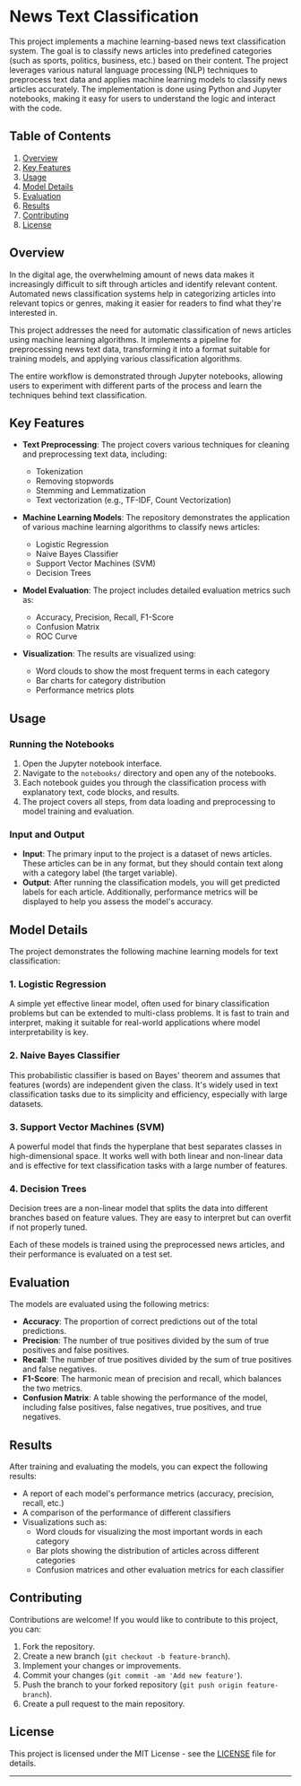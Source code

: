 # News Text Classification

This project implements a machine learning-based news text classification system. The goal is to classify news articles into predefined categories (such as sports, politics, business, etc.) based on their content. The project leverages various natural language processing (NLP) techniques to preprocess text data and applies machine learning models to classify news articles accurately. The implementation is done using Python and Jupyter notebooks, making it easy for users to understand the logic and interact with the code.

## Table of Contents
1. [Overview](#overview)
2. [Key Features](#key-features)
3. [Usage](#usage)
4. [Model Details](#model-details)
5. [Evaluation](#evaluation)
6. [Results](#results)
7. [Contributing](#contributing)
8. [License](#license)

## Overview

In the digital age, the overwhelming amount of news data makes it increasingly difficult to sift through articles and identify relevant content. Automated news classification systems help in categorizing articles into relevant topics or genres, making it easier for readers to find what they're interested in.

This project addresses the need for automatic classification of news articles using machine learning algorithms. It implements a pipeline for preprocessing news text data, transforming it into a format suitable for training models, and applying various classification algorithms.

The entire workflow is demonstrated through Jupyter notebooks, allowing users to experiment with different parts of the process and learn the techniques behind text classification.


## Key Features

- **Text Preprocessing**: The project covers various techniques for cleaning and preprocessing text data, including:
  - Tokenization
  - Removing stopwords
  - Stemming and Lemmatization
  - Text vectorization (e.g., TF-IDF, Count Vectorization)
  
- **Machine Learning Models**: The repository demonstrates the application of various machine learning algorithms to classify news articles:
  - Logistic Regression
  - Naive Bayes Classifier
  - Support Vector Machines (SVM)
  - Decision Trees
  
- **Model Evaluation**: The project includes detailed evaluation metrics such as:
  - Accuracy, Precision, Recall, F1-Score
  - Confusion Matrix
  - ROC Curve

- **Visualization**: The results are visualized using:
  - Word clouds to show the most frequent terms in each category
  - Bar charts for category distribution
  - Performance metrics plots
  
## Usage

### Running the Notebooks

1. Open the Jupyter notebook interface.
2. Navigate to the `notebooks/` directory and open any of the notebooks.
3. Each notebook guides you through the classification process with explanatory text, code blocks, and results.
4. The project covers all steps, from data loading and preprocessing to model training and evaluation.

### Input and Output

- **Input**: The primary input to the project is a dataset of news articles. These articles can be in any format, but they should contain text along with a category label (the target variable).
- **Output**: After running the classification models, you will get predicted labels for each article. Additionally, performance metrics will be displayed to help you assess the model's accuracy.

## Model Details

The project demonstrates the following machine learning models for text classification:

### 1. Logistic Regression
A simple yet effective linear model, often used for binary classification problems but can be extended to multi-class problems. It is fast to train and interpret, making it suitable for real-world applications where model interpretability is key.

### 2. Naive Bayes Classifier
This probabilistic classifier is based on Bayes' theorem and assumes that features (words) are independent given the class. It's widely used in text classification tasks due to its simplicity and efficiency, especially with large datasets.

### 3. Support Vector Machines (SVM)
A powerful model that finds the hyperplane that best separates classes in high-dimensional space. It works well with both linear and non-linear data and is effective for text classification tasks with a large number of features.

### 4. Decision Trees
Decision trees are a non-linear model that splits the data into different branches based on feature values. They are easy to interpret but can overfit if not properly tuned.

Each of these models is trained using the preprocessed news articles, and their performance is evaluated on a test set.

## Evaluation

The models are evaluated using the following metrics:

- **Accuracy**: The proportion of correct predictions out of the total predictions.
- **Precision**: The number of true positives divided by the sum of true positives and false positives.
- **Recall**: The number of true positives divided by the sum of true positives and false negatives.
- **F1-Score**: The harmonic mean of precision and recall, which balances the two metrics.
- **Confusion Matrix**: A table showing the performance of the model, including false positives, false negatives, true positives, and true negatives.

## Results

After training and evaluating the models, you can expect the following results:

- A report of each model's performance metrics (accuracy, precision, recall, etc.)
- A comparison of the performance of different classifiers
- Visualizations such as:
  - Word clouds for visualizing the most important words in each category
  - Bar plots showing the distribution of articles across different categories
  - Confusion matrices and other evaluation metrics for each classifier

## Contributing

Contributions are welcome! If you would like to contribute to this project, you can:

1. Fork the repository.
2. Create a new branch (`git checkout -b feature-branch`).
3. Implement your changes or improvements.
4. Commit your changes (`git commit -am 'Add new feature'`).
5. Push the branch to your forked repository (`git push origin feature-branch`).
6. Create a pull request to the main repository.

## License

This project is licensed under the MIT License - see the [LICENSE](LICENSE) file for details.

---
